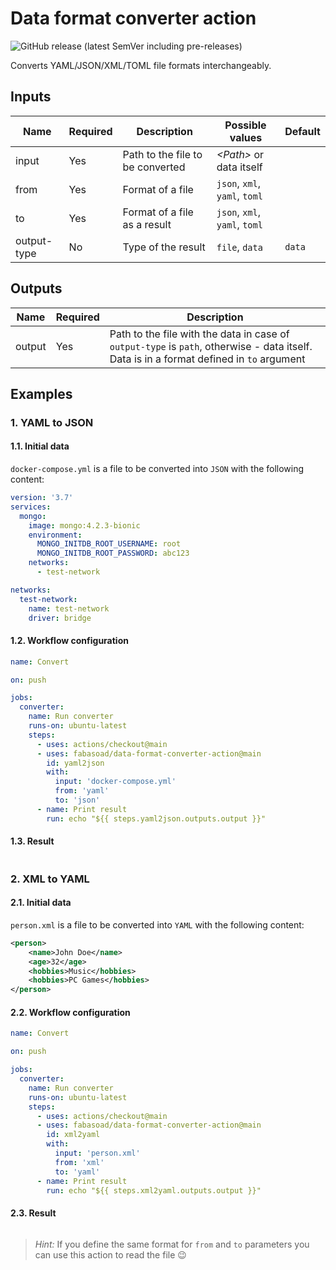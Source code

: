 # Data format converter action

![GitHub release (latest SemVer including pre-releases)](https://img.shields.io/github/v/release/fabasoad/data-format-converter-action?include_prereleases)

Converts YAML/JSON/XML/TOML file formats interchangeably.

## Inputs

| Name        | Required | Description                               | Possible values               | Default |
|-------------|----------|-------------------------------------------|-------------------------------|---------|
| input       | Yes      | Path to the file to be converted          | _&lt;Path&gt;_ or data itself |         |
| from        | Yes      | Format of a file                          | `json`, `xml`, `yaml`, `toml` |         |
| to          | Yes      | Format of a file as a result              | `json`, `xml`, `yaml`, `toml` |         |
| output-type | No       | Type of the result                        | `file`, `data`                | `data`  |

## Outputs

| Name   | Required | Description                                                                                                                              |
|--------|----------|------------------------------------------------------------------------------------------------------------------------------------------|
| output | Yes      | Path to the file with the data in case of `output-type` is `path`, otherwise - data itself. Data is in a format defined in `to` argument |

## Examples

### 1. YAML to JSON

#### 1.1. Initial data

`docker-compose.yml` is a file to be converted into `JSON` with the following
content:

```yaml
version: '3.7'
services:
  mongo:
    image: mongo:4.2.3-bionic
    environment:
      MONGO_INITDB_ROOT_USERNAME: root
      MONGO_INITDB_ROOT_PASSWORD: abc123
    networks:
      - test-network

networks:
  test-network:
    name: test-network
    driver: bridge
```

#### 1.2. Workflow configuration

```yaml
name: Convert

on: push

jobs:
  converter:
    name: Run converter
    runs-on: ubuntu-latest
    steps:
      - uses: actions/checkout@main
      - uses: fabasoad/data-format-converter-action@main
        id: yaml2json
        with:
          input: 'docker-compose.yml'
          from: 'yaml'
          to: 'json'
      - name: Print result
        run: echo "${{ steps.yaml2json.outputs.output }}"
```

#### 1.3. Result

```bash

```

### 2. XML to YAML

#### 2.1. Initial data

`person.xml` is a file to be converted into `YAML` with the following
content:

```xml
<person>
    <name>John Doe</name>
    <age>32</age>
    <hobbies>Music</hobbies>
    <hobbies>PC Games</hobbies>
</person>
```

#### 2.2. Workflow configuration

```yaml
name: Convert

on: push

jobs:
  converter:
    name: Run converter
    runs-on: ubuntu-latest
    steps:
      - uses: actions/checkout@main
      - uses: fabasoad/data-format-converter-action@main
        id: xml2yaml
        with:
          input: 'person.xml'
          from: 'xml'
          to: 'yaml'
      - name: Print result
        run: echo "${{ steps.xml2yaml.outputs.output }}"
```

#### 2.3. Result

```bash

```

> _Hint:_ If you define the same format for `from` and `to` parameters you can use this action to read the file :wink:
